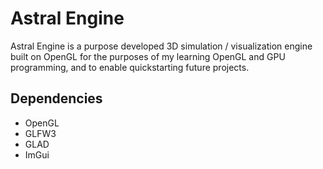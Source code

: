 # Astral Engine

Astral Engine is a purpose developed 3D simulation / visualization engine built on OpenGL for the purposes of my learning OpenGL and GPU programming, and to enable quickstarting future projects.

## Dependencies

 - OpenGL
 - GLFW3
 - GLAD
 - ImGui
